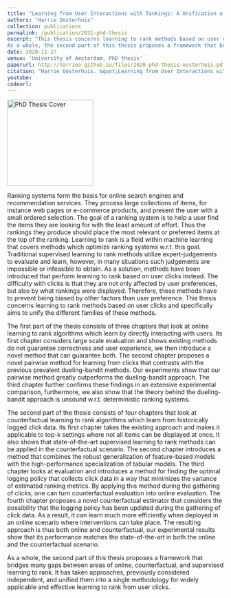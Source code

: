 ```yaml
---
title: "Learning from User Interactions with Tankings: A Unification of the field"
authors: "Harrie Oosterhuis"
collection: publications
permalink: /publication/2021-phd-thesis
excerpt: "This thesis concerns learning to rank methods based on user clicks and specifically aims to unify the different families of these methods.
As a whole, the second part of this thesis proposes a framework that bridges many gaps between areas of online, counterfactual, and supervised learning to rank. It has taken approaches, previously considered independent, and unified them into a single methodology for widely applicable and effective learning to rank from user clicks."
date: 2020-11-27
venue: 'University of Amsterdam, PhD thesis'
paperurl: http://harrieo.github.io/files/2020-phd-thesis-oosterhuis.pdf
citation: "Harrie Oosterhuis. &quot;Learning from User Interactions with Rankings: A Unification of the Field.&quot; <i>PhD thesis</i>, University of Amsterdam, November 2020."
youtube: 
codeurl: 
---
```


<img src="http://harrieo.github.io/files/phdthesiscover.png" alt="PhD Thesis Cover" width="200"/>

Ranking systems form the basis for online search engines and recommendation services. They process large collections of items, for instance web pages or e-commerce products, and present the user with a small ordered selection. The goal of a ranking system is to help a user find the items they are looking for with the least amount of effort. Thus the rankings they produce should place the most relevant or preferred items at the top of the ranking. Learning to rank is a field within machine learning that covers methods which optimize ranking systems w.r.t. this goal. Traditional supervised learning to rank methods utilize expert-judgements to evaluate and learn, however, in many situations such judgements are impossible or infeasible to obtain. As a solution, methods have been introduced that perform learning to rank based on user clicks instead. The difficulty with clicks is that they are not only affected by user preferences, but also by what rankings were displayed. Therefore, these methods have to prevent being biased by other factors than user preference. This thesis concerns learning to rank methods based on user clicks and specifically aims to unify the different families of these methods.

The first part of the thesis consists of three chapters that look at online learning to rank algorithms which learn by directly interacting with users. Its first chapter considers large scale evaluation and shows existing methods do not guarantee correctness and user experience, we then introduce a novel method that can guarantee both. The second chapter proposes a novel pairwise method for learning from clicks that contrasts with the previous prevalent dueling-bandit methods. Our experiments show that our pairwise method greatly outperforms the dueling-bandit approach. The third chapter further confirms these findings in an extensive experimental comparison, furthermore, we also show that the theory behind the dueling-bandit approach is unsound w.r.t. deterministic ranking systems.

The second part of the thesis consists of four chapters that look at counterfactual learning to rank algorithms which learn from historically logged click data. Its first chapter takes the existing approach and makes it applicable to top-k settings where not all items can be displayed at once. It also shows that state-of-the-art supervised learning to rank methods can be applied in the counterfactual scenario. The second chapter introduces a method that combines the robust generalization of feature-based models with the high-performance specialization of tabular models. The third chapter looks at evaluation and introduces a method for finding the optimal logging policy that collects click data in a way that minimizes the variance of estimated ranking metrics. By applying this method during the gathering of clicks, one can turn counterfactual evaluation into online evaluation. The fourth chapter proposes a novel counterfactual estimator that considers the possibility that the logging policy has been updated during the gathering of click data. As a result, it can learn much more efficiently when deployed in an online scenario where interventions can take place. The resulting approach is thus both online and counterfactual, our experimental results show that its performance matches the state-of-the-art in both the online and the counterfactual scenario.

As a whole, the second part of this thesis proposes a framework that bridges many gaps between areas of online, counterfactual, and supervised learning to rank. It has taken approaches, previously considered independent, and unified them into a single methodology for widely applicable and effective learning to rank from user clicks.